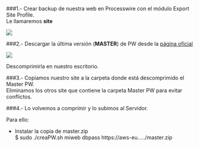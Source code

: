 ###1.- Crear backup de nuestra web en Processwire con el módulo Export Site Profile.  
Le llamaremos **site**  

![](http://grabilla.com/06505-a0d1007f-4a56-4ab4-9b2b-d5d488938a91.png)  

###2.- Descargar la última versión (**MASTER**) de PW desde la [página oficial](https://processwire.com/download/)  

![](http://grabilla.com/06505-1606b8f9-6605-4428-b96a-07cf7110e371.png)  

Descomprimirla en nuestro escritorio.  

###3.- Copiamos nuestro site a la carpeta donde está descomprimido el Master PW.  
Eliminamos los otros site que contiene la carpeta Master PW para evitar conflictos.  

###4.- Lo volvemos a comprimir y lo subimos al Servidor.  

Para ello:  

- Instalar la copia de master.zip  
$ sudo ./creaPW.sh miweb dbpass https://aws-eu...../master.zip  

